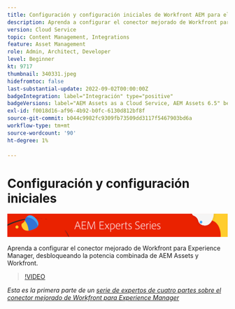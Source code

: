 ```yaml
---
title: Configuración y configuración iniciales de Workfront AEM para el conector mejorado de la
description: Aprenda a configurar el conector mejorado de Workfront para Experience Manager, desbloqueando la potencia combinada de AEM Assets y Workfront.
version: Cloud Service
topic: Content Management, Integrations
feature: Asset Management
role: Admin, Architect, Developer
level: Beginner
kt: 9717
thumbnail: 340331.jpeg
hidefromtoc: false
last-substantial-update: 2022-09-02T00:00:00Z
badgeIntegration: label="Integración" type="positive"
badgeVersions: label="AEM Assets as a Cloud Service, AEM Assets 6.5" before-title="false"
exl-id: f0018d16-af96-4b92-b0fc-6130d812bf8f
source-git-commit: b044c9982fc9309fb73509dd3117f5467903bd6a
workflow-type: tm+mt
source-wordcount: '90'
ht-degree: 1%

---
```


# Configuración y configuración iniciales

![AEM Serie de expertos de](./assets/banner.png)

Aprenda a configurar el conector mejorado de Workfront para Experience Manager, desbloqueando la potencia combinada de AEM Assets y Workfront.

>[!VIDEO](https://video.tv.adobe.com/v/340331?quality=12&learn=on)

_Esta es la primera parte de un [serie de expertos de cuatro partes sobre el conector mejorado de Workfront para Experience Manager](./overview.md)_
